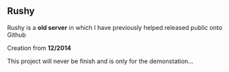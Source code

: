 ## Rushy ##

Rushy is a **old server** in which I have previously helped released public onto Github

Creation from **12/2014**

This project will never be finish and is only for the demonstation...
